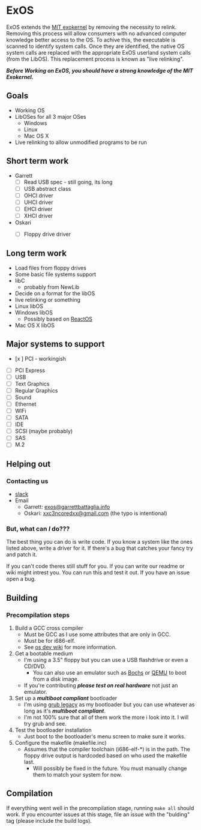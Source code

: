 # ExOS

ExOS extends the [MIT exokernel](https://pdos.csail.mit.edu/archive/exo/) by removing the necessity to relink. Removing this process will allow consumers with no advanced computer knowledge better access to the OS. To achive this, the executable is scanned to identify system calls. Once they are identified, the native OS system calls are replaced with the appropriate ExOS userland system calls (from the LibOS). This replacement process is known as "live relinking".

***Before Working on ExOS, you should have a strong knowledge of the MIT Exokernel.***
 
## Goals

* Working OS  
* LibOSes for all 3 major OSes  
    * Windows  
    * Linux  
    * Mac OS X  
* Live relinking to allow unmodified programs to be run

## Short term work
* Garrett
	- [ ] Read USB spec - still going, its long
	- [ ] USB abstract class
	- [ ] OHCI driver
	- [ ] UHCI driver
	- [ ] EHCI driver
	- [ ] XHCI driver
	
* Oskari
	- [ ] Floppy drive driver

	
## Long term work
* Load files from floppy drives
* Some basic file systems support
* libC
	* probably from NewLib
* Decide on a format for the libOS
* live relinking or something
* Linux libOS
* Windows libOS
	* Possibly based on [ReactOS](https://www.reactos.org/)
* Mac OS X libOS

## Major systems to support
- [x ] PCI - workingish
- [ ] PCI Express
- [ ] USB
- [ ] Text Graphics
- [ ] Regular Graphics
- [ ] Sound
- [ ] Ethernet
- [ ] WIFi
- [ ] SATA
- [ ] IDE
- [ ] SCSI (maybe probably)
- [ ] SAS
- [ ] M.2

## Helping out

### Contacting us
* [slack](https://join.slack.com/t/exos-dev/shared_invite/enQtMjI2OTE2NjYzOTU4LTJhZTIyOTNkYmY2MjcxN2RjZTUzZjhkYTAzZTNlOThkODZkZmE5ODI3ODA0MjBlNDY3Mjg3OWNjODQ0ZGM3NDU)
* Email
	* Garrett: exos@garrettbattaglia.info
	* Oskari: xxc3ncoredxx@gmail.com (the typo is intentional)

### But, what can ***I*** do???
The best thing you can do is write code. If you know a system like the ones listed above, write a driver for it. If there's a bug that catches your fancy try and patch it. 

If you can't code theres still stuff for you. If you can write our readme or wiki might intrest you. You can run this and test it out. If you have an issue open a bug. 

## Building

### Precompilation steps

1. Build a GCC cross compiler
    * Must be GCC as I use some attributes that are only in GCC.
    * Must be for i686-elf.
    * See [os dev wiki](http://wiki.osdev.org/GCC_Cross-Compiler#Preparing_for_the_build) for more information.
2. Get a bootable medium
    * I'm using a 3.5" floppy but you can use a USB flashdrive or even a CD/DVD.
        * You can also use an emulator such as [Bochs](http://wiki.osdev.org/Bochs) or [QEMU](http://wiki.osdev.org/Qemu) to boot from a disk image.
    * If you're contributing ***please test on real hardware*** not just an emulator.
3. Set up a ***multiboot compliant*** bootloader
    * I'm using [grub legacy](http://wiki.osdev.org/GRUB_Legacy) as my bootloader but you can use whatever as long as it's ***multiboot compliant***. 
    * I'm not 100% sure that all of them work the more i look into it. I will try grub and see.
4. Test the bootloader installation
    * Just boot to the bootloader's menu screen to make sure it works.
5. Configure the makefile (makefile.inc)
    * Assumes that the compiler toolchain (i686-elf-*) is in the path. The floppy drive output is hardcoded based on who used the makefile last.
        * Will possibly be fixed in the future. You must manually change them to match your system for now.
    
## Compilation

If everything went well in the precompilation stage, running `make all` should work. If you encounter issues at this stage, file an issue with the "bulding" tag (please include the build logs).
